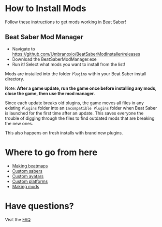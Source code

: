 <!-- TITLE: Beginners Guide for Users -->
<!-- SUBTITLE: How to install mods for Beat Saber -->

# How to Install Mods

Follow these instructions to get mods working in Beat Saber! 

## Beat Saber Mod Manager

* Navigate to https://github.com/Umbranoxio/BeatSaberModInstaller/releases
* Download the BeatSaberModManager.exe
* Run it! Select what mods you want to install from the list!

Mods are installed into the folder `Plugins` within your Beat Saber install directory.

Note:
**After a game update, run the game once before installing any mods, close the game, then use the mod manager.**

Since each update breaks old plugins, the game moves all files in any existing `Plugins` folder into an `Incompatible Plugins` folder when Beat Saber is launched for the first time after an update. This saves everyone the trouble of digging through the files to find outdated mods that are breaking the new ones. 

This also happens on fresh installs with brand new plugins.

# Where to go from here
* [Making beatmaps](beginners-guide-mapping)
* [Custom sabers](custom-sabers)
* [Custom avatars](custom-avatars)
* [Custom platforms](custom-avatars)
* [Making mods](beginners-guide-modding)

# Have questions?
Visit the [FAQ](faq)